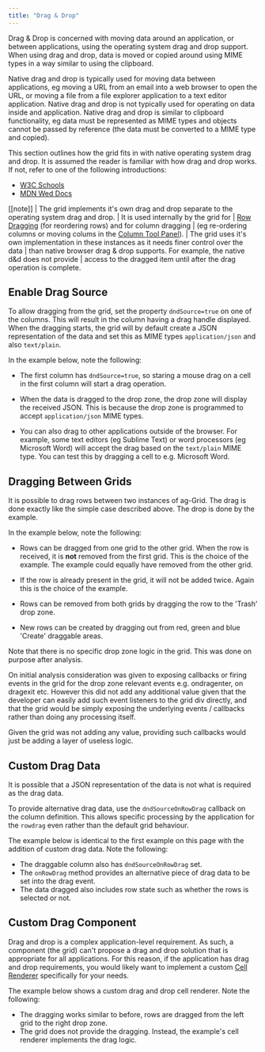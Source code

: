 ```yaml
---
title: "Drag & Drop"
---
```


Drag & Drop is concerned with moving data around an application, or between applications, using the operating system drag and drop support. When using drag and drop, data is moved or copied around using MIME types in a way similar to using the clipboard.

Native drag and drop is typically used for moving data between applications, eg moving a URL from an email into a web browser to open the URL, or moving a file from a file explorer application to a text editor application. Native drag and drop is not typically used for operating on data inside and application. Native drag and drop is similar to clipboard functionality, eg data must be represented as MIME types and objects cannot be passed by reference (the data must be converted to a MIME type and copied).

This section outlines how the grid fits in with native operating system drag and drop. It is assumed the reader is familiar with how drag and drop works. If not, refer to one of the following introductions:

- [W3C Schools](https://www.w3schools.com/html/html5_draganddrop.asp)
- [MDN Wed Docs](https://developer.mozilla.org/en-US/docs/Web/API/HTML_Drag_and_Drop_API)

[[note]]
| The grid implements it's own drag and drop separate to the operating system drag and drop.
| It is used internally by the grid for
| [Row Dragging](../row-dragging/) (for reordering rows) and for column dragging 
| (eg re-ordering columns or moving colums in the [Column Tool Panel](../tool-panel-columns/)).
| The grid uses it's own implementation in these instances as it needs finer control over the data
| than native browser drag & drop supports. For example, the native d&d does not provide
| access to the dragged item until after the drag operation is complete.

## Enable Drag Source

To allow dragging from the grid, set the property `dndSource=true` on one of the columns.
This will result in the column having a drag handle displayed. When the dragging starts, the grid
will by default create a JSON representation of the data and set this as MIME types `application/json`
and also `text/plain`.

In the example below, note the following:

- The first column has `dndSource=true`, so staring a mouse drag on a cell in the first column will start a drag operation.

- When the data is dragged to the drop zone, the drop zone will display the received JSON. This is because the drop zone is programmed to accept `application/json` MIME types.

- You can also drag to other applications outside of the browser. For example, some text editors (eg Sublime Text) or word processors (eg Microsoft Word) will accept the drag based on the `text/plain` MIME type. You can test this by dragging a cell to e.g. Microsoft Word.

<grid-example title='Simple' name='simple' type='generated'></grid-example>

## Dragging Between Grids

It is possible to drag rows between two instances of ag-Grid. The drag is done exactly like the simple case described above. The drop is done by the example.

In the example below, note the following:

- Rows can be dragged from one grid to the other grid. When the row is received, it is **not** removed from the first grid. This is the choice of the example. The example could equally have removed from the other grid.

- If the row is already present in the grid, it will not be added twice. Again this is the choice of the example.

- Rows can be removed from both grids by dragging the row to the 'Trash' drop zone.

- New rows can be created by dragging out from red, green and blue 'Create' draggable areas.

<grid-example title='Two Grids' name='two-grids' type='multi' options='{ "extras": ["fontawesome"] }'></grid-example>

Note that there is no specific drop zone logic in the grid. This was done on purpose after analysis.

On initial analysis consideration was given to exposing callbacks or firing events in the grid for the drop zone relevant events e.g. ondragenter, on dragexit etc. However this did not add any additional value given that the developer can easily add such event listeners to the grid div directly, and that the grid would be simply exposing the underlying events / callbacks rather than doing any processing itself.

Given the grid was not adding any value, providing such callbacks would just be adding a layer of useless logic.

## Custom Drag Data

It is possible that a JSON representation of the data is not what is required as the drag data.

To provide alternative drag data, use the `dndSourceOnRowDrag` callback on the column definition. This allows specific processing by the application for the `rowdrag` even rather than the default grid behaviour.

The example below is identical to the first example on this page with the addition of custom drag data. Note the following:

- The draggable column also has `dndSourceOnRowDrag` set.
- The `onRowDrag` method provides an alternative piece of drag data to be set into the drag event.
- The data dragged also includes row state such as whether the rows is selected or not.

<grid-example title='Custom Drag Data' name='custom-drag-data' type='generated'></grid-example>

## Custom Drag Component

Drag and drop is a complex application-level requirement. As such, a component (the grid) can't propose a drag and drop solution that is appropriate for all applications. For this reason, if the application has drag and drop requirements, you would likely want to implement a custom [Cell Renderer](../component-cell-renderer/) specifically for your needs.

The example below shows a custom drag and drop cell renderer. Note the following:

- The dragging works similar to before, rows are dragged from the left grid to the right drop zone.
- The grid does not provide the dragging. Instead, the example's cell renderer implements the drag logic.

<grid-example title='Custom Drag Component' name='custom-drag-comp' type='generated' options='{ "enterprise": true }'></grid-example>
